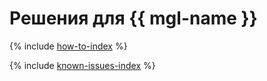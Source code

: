 # Решения для {{ mgl-name }}

{% include [how-to-index](how-to/index.md) %}

{% include [known-issues-index](known-issues/index.md) %}